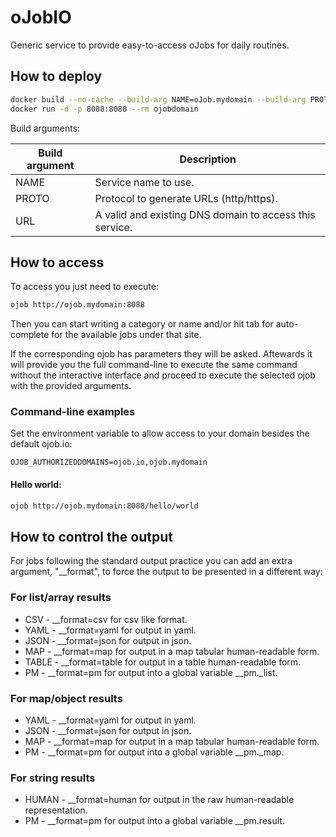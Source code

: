 # oJobIO

Generic service to provide easy-to-access oJobs for daily routines.

## How to deploy

````bash
docker build --no-cache --build-arg NAME=oJob.mydomain --build-arg PROTO=http --build-arg URL=oJob.mydomain -t ojobdomain .
docker run -d -p 8088:8088 --rm ojobdomain 
````

Build arguments:

| Build argument | Description |
|----------------|-------------|
| NAME | Service name to use. |
| PROTO | Protocol to generate URLs (http/https). |
| URL | A valid and existing DNS domain to access this service. |

## How to access

To access you just need to execute: 

````bash
ojob http://ojob.mydomain:8088
````

Then you can start writing a category or name and/or hit tab for auto-complete for the available jobs under that site.

If the corresponding ojob has parameters they will be asked. Aftewards it will provide you the full command-line to execute the same command without the interactive interface and proceed to execute the selected ojob with the provided arguments.

### Command-line examples

Set the environment variable to allow access to your domain besides the default ojob.io:

````
OJOB_AUTHORIZEDDOMAINS=ojob.io,ojob.mydomain
````

#### Hello world:
````bash
ojob http://ojob.mydomain:8088/hello/world
````

## How to control the output

For jobs following the standard output practice you can add an extra argument, "\_\_format", to force the output to be presented in a different way:

### For list/array results

  * CSV   - \_\_format=csv for csv like format.
  * YAML  - \_\_format=yaml for output in yaml.
  * JSON  - \_\_format=json for output in json.
  * MAP   - \_\_format=map for output in a map tabular human-readable form.
  * TABLE - \_\_format=table for output in a table human-readable form.
  * PM    - \_\_format=pm for output into a global variable __pm._list. 

### For map/object results
 
  * YAML  - \_\_format=yaml for output in yaml.
  * JSON  - \_\_format=json for output in json.
  * MAP   - \_\_format=map for output in a map tabular human-readable form.
  * PM    - \_\_format=pm for output into a global variable __pm._map. 

### For string results

  * HUMAN - \_\_format=human for output in the raw human-readable representation.
  * PM    - \_\_format=pm for output into a global variable __pm.result.
